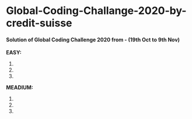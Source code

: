 # Global-Coding-Challange-2020-by-credit-suisse

#### Solution of Global Coding Challenge 2020 from -  (19th Oct to 9th Nov)

**EASY:**

1.

2.

3.

**MEADIUM:**

1.

2.

3.


